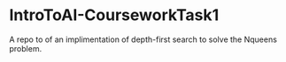 # IntroToAI-CourseworkTask1
A repo to of an implimentation of depth-first search to solve the Nqueens problem.
